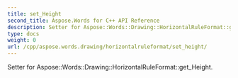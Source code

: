```yaml
---
title: set_Height
second_title: Aspose.Words for C++ API Reference
description: Setter for Aspose::Words::Drawing::HorizontalRuleFormat::get_Height. 
type: docs
weight: 0
url: /cpp/aspose.words.drawing/horizontalruleformat/set_height/
---
```


Setter for Aspose::Words::Drawing::HorizontalRuleFormat::get_Height. 

